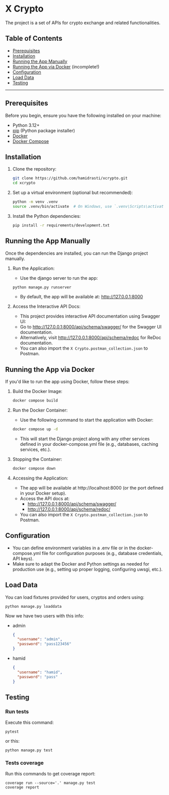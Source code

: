 # X Crypto

The project is a set of APIs for crypto exchange and related functionalities.

## Table of Contents

- [Prerequisites](#prerequisites)
- [Installation](#installation)
- [Running the App Manually](#running-the-app-manually)
- [Running the App via Docker](#running-the-app-via-docker) (incomplete!)
- [Configuration](#configuration)
- [Load Data](#load-data)
- [Testing](#testing)

---

## Prerequisites

Before you begin, ensure you have the following installed on your machine:

- Python 3.12+ 
- [pip](https://pip.pypa.io/en/stable/) (Python package installer)
- [Docker](https://docs.docker.com/get-docker/)
- [Docker Compose](https://docs.docker.com/compose/install/)

## Installation

1. Clone the repository:

   ```bash
   git clone https://github.com/hamidrasti/xcrypto.git
   cd xcrypto
   ```
   
2. Set up a virtual environment (optional but recommended):

   ```bash
   python -m venv .venv
   source .venv/bin/activate  # On Windows, use `.venv\Scripts\activate`
   ```

3. Install the Python dependencies:

   ```bash
   pip install -r requirements/development.txt
   ```
   
## Running the App Manually

Once the dependencies are installed, you can run the Django project manually.

1. Run the Application:
    - Use the django server to run the app:

   ```bash
   python manage.py runserver
   ```
   
   - By default, the app will be available at: http://127.0.0.1:8000

2. Access the Interactive API Docs:
   - This project provides interactive API documentation using Swagger UI:
   - Go to http://127.0.0.1:8000/api/schema/swagger/ for the Swagger UI documentation.
   - Alternatively, visit http://127.0.0.1:8000/api/schema/redoc for ReDoc documentation.
   - You can also import the `X Crypto.postman_collection.json` to Postman.

## Running the App via Docker

If you'd like to run the app using Docker, follow these steps:

1. Build the Docker Image:

   ```bash
   docker compose build
   ```

2. Run the Docker Container:
    - Use the following command to start the application with Docker:
   ```bash
   docker compose up -d
   ```
    - This will start the Django project along with any other services defined in your docker-compose.yml file (e.g., databases, caching services, etc.).

3. Stopping the Container:
   ```bash
   docker compose down
   ```
   
4. Accessing the Application:
   - The app will be available at http://localhost:8000 (or the port defined in your Docker setup).
   - Access the API docs at:
        - http://127.0.0.1:8000/api/schema/swagger/
        - http://127.0.0.1:8000/api/schema/redoc/
   - You can also import the `X Crypto.postman_collection.json` to Postman.

## Configuration
- You can define environment variables in a .env file or in the docker-compose.yml file for configuration purposes (e.g., database credentials, API keys).
- Make sure to adapt the Docker and Python settings as needed for production use (e.g., setting up proper logging, configuring uwsgi, etc.).


## Load Data

You can load fixtures provided for users, cryptos and orders using:

```shell
python manage.py loaddata
```

Now we have two users with this info:

- admin
    ```json
    {
      "username": "admin",
      "password": "pass123456"
    }
    ```

- hamid
    ```json
    {
      "username": "hamid",
      "password": "pass"
    }
    ```
  

## Testing

### Run tests

Execute this command:

```shell
pytest
```

or this:

```shell
python manage.py test
```

### Tests coverage

Run this commands to get coverage report:

```shell
coverage run --source='.' manage.py test
coverage report
```

